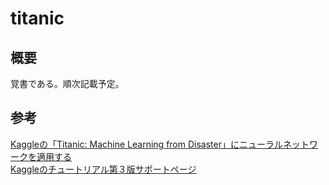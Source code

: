 # titanic

## 概要
覚書である。順次記載予定。


## 参考
[Kaggleの「Titanic: Machine Learning from Disaster」にニューラルネットワークを適用する](https://qiita.com/ryouta0506/items/c5ffb704b5c20106b771)   
[Kaggleのチュートリアル第３版サポートページ](https://note.mu/currypurin/n/n08fc5a9ce335#A5N6s)  
